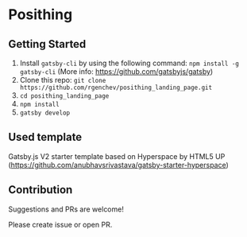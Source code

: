 # Posithing

## Getting Started

1. Install `gatsby-cli` by using the following command: `npm install -g gatsby-cli` (More info: https://github.com/gatsbyjs/gatsby)
2. Clone this repo: `git clone https://github.com/rgenchev/posithing_landing_page.git`
3. `cd posithing_landing_page`
4. `npm install`
5. `gatsby develop`


## Used template

Gatsby.js V2 starter template based on Hyperspace by HTML5 UP (https://github.com/anubhavsrivastava/gatsby-starter-hyperspace)

## Contribution

Suggestions and PRs are welcome!

Please create issue or open PR.
